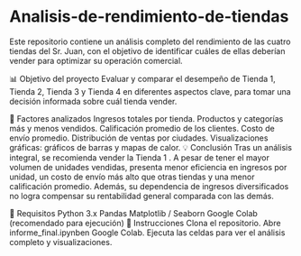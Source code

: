 # Analisis-de-rendimiento-de-tiendas

Este repositorio contiene un análisis completo del rendimiento de las cuatro tiendas del Sr. Juan, con el objetivo de identificar cuáles de ellas deberían vender para optimizar su operación comercial.

📊 Objetivo del proyecto
Evaluar y comparar el desempeño de Tienda 1, Tienda 2, Tienda 3 y Tienda 4 en diferentes aspectos clave, para tomar una decisión informada sobre cuál tienda vender.

🧩 Factores analizados
Ingresos totales por tienda.
Productos y categorías más y menos vendidos.
Calificación promedio de los clientes.
Costo de envío promedio.
Distribución de ventas por ciudades.
Visualizaciones gráficas: gráficos de barras y mapas de calor.
💡 Conclusión
Tras un análisis integral, se recomienda vender la Tienda 1 . A pesar de tener el mayor volumen de unidades vendidas, presenta menor eficiencia en ingresos por unidad, un costo de envío más alto que otras tiendas y una menor calificación promedio. Además, su dependencia de ingresos diversificados no logra compensar su rentabilidad general comparada con las demás.

🔧 Requisitos
Python 3.x
Pandas
Matplotlib / Seaborn
Google Colab (recomendado para ejecución)
🚀 Instrucciones
Clona el repositorio.
Abre informe_final.ipynben Google Colab.
Ejecuta las celdas para ver el análisis completo y visualizaciones.
